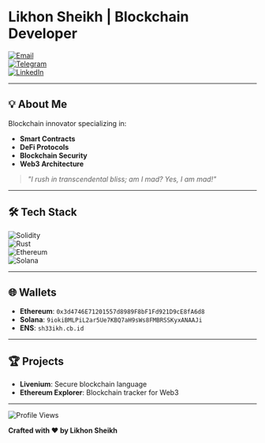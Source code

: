# **Likhon Sheikh | Blockchain Developer**

[![Email](https://img.shields.io/badge/Email-D14836?style=flat&logo=gmail&logoColor=white)](mailto:likhonsh3ikh@icloud.com)  
[![Telegram](https://img.shields.io/badge/Telegram-0088CC?style=flat&logo=telegram&logoColor=white)](https://t.me/likhonsh3ikh)  
[![LinkedIn](https://img.shields.io/badge/LinkedIn-0A66C2?style=flat&logo=linkedin&logoColor=white)](https://linkedin.com/in/likhonsheikh)  

---

## 💡 **About Me**

Blockchain innovator specializing in:  
- **Smart Contracts**  
- **DeFi Protocols**  
- **Blockchain Security**  
- **Web3 Architecture**  

> _"I rush in transcendental bliss; am I mad? Yes, I am mad!"_

---

## 🛠 **Tech Stack**

![Solidity](https://img.shields.io/badge/Solidity-363636?style=flat&logo=solidity&logoColor=white)  
![Rust](https://img.shields.io/badge/Rust-000000?style=flat&logo=rust&logoColor=white)  
![Ethereum](https://img.shields.io/badge/Ethereum-3C3C3D?style=flat&logo=ethereum&logoColor=white)  
![Solana](https://img.shields.io/badge/Solana-9945FF?style=flat&logo=solana&logoColor=white)  

---

## 🌐 **Wallets**

- **Ethereum**: `0x3d4746E71201557d8989F8bF1Fd921D9cE8fA6d8`  
- **Solana**: `9iokiBMLPiL2ar5Ue7KBQ7aH9sWs8FMBRSSKyxANAAJi`  
- **ENS**: `sh33ikh.cb.id`  

---

## 🏆 **Projects**

- **Livenium**: Secure blockchain language  
- **Ethereum Explorer**: Blockchain tracker for Web3  

---

![Profile Views](https://komarev.com/ghpvc/?username=Rekt-Developer&style=flat&color=brightgreen)  

**Crafted with ❤️ by Likhon Sheikh**
